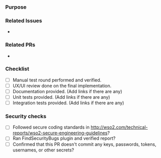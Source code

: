 ### Purpose
<!-- Describe the problem, feature, improvement or the change introduces by the PR briefly. Add screenshots/GIFs if UI/UX changes are introduced. -->

### Related Issues
- 

### Related PRs
- 

### Checklist
- [ ] Manual test round performed and verified.
- [ ] UX/UI review done on the final implementation.
- [ ] Documentation provided. (Add links if there are any)
- [ ] Unit tests provided. (Add links if there are any)
- [ ] Integration tests provided. (Add links if there are any)

### Security checks
- [ ] Followed secure coding standards in http://wso2.com/technical-reports/wso2-secure-engineering-guidelines?
- [ ] Ran FindSecurityBugs plugin and verified report?
- [ ] Confirmed that this PR doesn't commit any keys, passwords, tokens, usernames, or other secrets?
